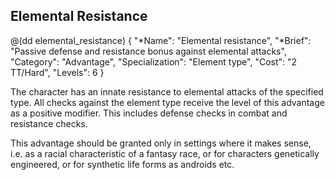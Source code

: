 ## Elemental Resistance

@(dd elemental_resistance)
{ 
  "*Name": "Elemental resistance",
  "*Brief": "Passive defense and resistance bonus against elemental attacks",
  "Category": "Advantage",
  "Specialization": "Element type", 
  "Cost": "2 TT/Hard",
  "Levels": 6
}

The character has an innate resistance to elemental attacks of the
specified type. All checks against the element type receive the
level of this advantage as a positive modifier. This includes
defense checks in combat and resistance checks.

This advantage should be granted only in settings where it
makes sense, i.e. as a racial characteristic of a fantasy
race, or for characters genetically engineered, or for
synthetic life forms as androids etc.

